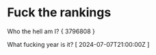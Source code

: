 # Fuck the rankings

Who the hell am I?
{ 3796808 }

What fucking year is it?
[ 2024-07-07T21:00:00Z ]
